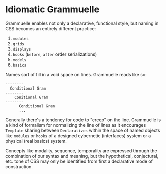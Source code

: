 # Idiomatic Grammuelle

Grammuelle enables not only a declarative, functional style, but naming in CSS 
becomes an entirely different practice:

1. `modules`
2. `grids`
3. `displays`
4. `hooks` (`before`, `after` order serializations)
5. `models`
6. `basics`

Names sort of fill in a void space on lines. Grammuelle reads like so:

    --------
      Conditional Gram
    --------
        Conitional Gram
    --------
          Conditional Gram
          ...

Generally there's a tendency for code to "creep" on the line. Grammuelle is a kind of 
formalism for normalizing the line of lines as it encourages `Template` sharing between
`Declaratives` within the space of named objects like `modules` or `hooks` of a designed
cybernetic (interfaces) system or a physical (real basics) system.

Concepts like modality, sequence, temporality are expressed through the combination of
our syntax and meaning, but the hypothetical, conjectural, etc. tone of CSS may only
be identified from first a declarative mode of construction.
